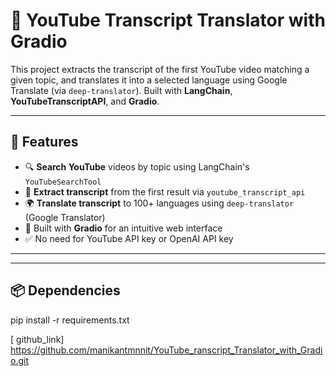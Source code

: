 # 🎥 YouTube Transcript Translator with Gradio

This project extracts the transcript of the first YouTube video matching a given topic, and translates it into a selected language using Google Translate (via `deep-translator`). Built with **LangChain**, **YouTubeTranscriptAPI**, and **Gradio**.

---

## 🚀 Features

- 🔍 **Search YouTube** videos by topic using LangChain's `YouTubeSearchTool`
- 📄 **Extract transcript** from the first result via `youtube_transcript_api`
- 🌍 **Translate transcript** to 100+ languages using `deep-translator` (Google Translator)
- 🧠 Built with **Gradio** for an intuitive web interface
- ✅ No need for YouTube API key or OpenAI API key

---


---

## 📦 Dependencies
pip install -r requirements.txt

[ github_link] https://github.com/manikantmnnit/YouTube_ranscript_Translator_with_Gradio.git
